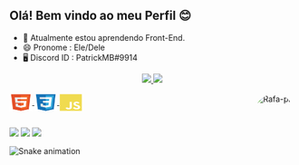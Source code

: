 ## Olá! Bem vindo ao meu Perfil 😊

- 🌱 Atualmente estou aprendendo Front-End.
- 😄 Pronome : Ele/Dele
- 🖥️ Discord ID : PatrickMB#9914

<div align="center">
  <a href="https://github.com/patrickmbalz">
  <img height="180em" src="https://github-readme-stats.vercel.app/api?username=patrickmbalz&show_icons=true&theme=tokyonight&include_all_commits=true&count_private=true"/>
  <img height="180em" src="https://github-readme-stats.vercel.app/api/top-langs/?username=patrickmbalz&layout=compact&langs_count=7&theme=tokyonight"/>
</div>
<div style="display: inline_block"><br>
  <img align="center" alt="Rafa-HTML" height="30" width="40" src="https://raw.githubusercontent.com/devicons/devicon/master/icons/html5/html5-original.svg">
  <img align="center" alt="Rafa-CSS" height="30" width="40" src="https://raw.githubusercontent.com/devicons/devicon/master/icons/css3/css3-original.svg">
  <img align="center" alt="Rafa-Js" height="30" width="40" src="https://raw.githubusercontent.com/devicons/devicon/master/icons/javascript/javascript-plain.svg">
  <img align="right" alt="Rafa-pic" height="150" style="border-radius:50px;" src="https://i.picasion.com/pic92/d2389dd0de8ca7d2d20f78c78739b64a.gif">
</div>
  
  ##
 
<div> 
  <a href="https://www.instagram.com/patrickmbalz/" target="_blank"><img src="https://img.shields.io/badge/-Instagram-%23E4405F?style=for-the-badge&logo=instagram&logoColor=white" target="_blank"></a>
  <a href = "mailto:patrickdemourabalz@gmail.com"><img src="https://img.shields.io/badge/-Gmail-%23333?style=for-the-badge&logo=gmail&logoColor=white" target="_blank"></a>
  <a href="https://www.linkedin.com/in/patrick-de-moura-balz-74046a234/" target="_blank"><img src="https://img.shields.io/badge/-LinkedIn-%230077B5?style=for-the-badge&logo=linkedin&logoColor=white" target="_blank"></a> 
 
  ![Snake animation](https://github.com/patrickmbalz/patrickmbalz/blob/output/github-contribution-grid-snake.svg)
 
</div>
